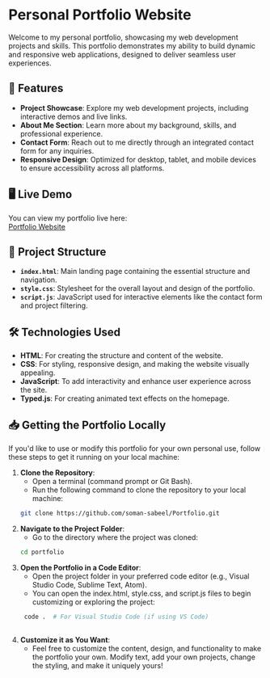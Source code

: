 # **Personal Portfolio Website**

Welcome to my personal portfolio, showcasing my web development projects and skills. This portfolio demonstrates my ability to build dynamic and responsive web applications, designed to deliver seamless user experiences.

## 🌟 **Features**
- **Project Showcase**: Explore my web development projects, including interactive demos and live links.
- **About Me Section**: Learn more about my background, skills, and professional experience.
- **Contact Form**: Reach out to me directly through an integrated contact form for any inquiries.
- **Responsive Design**: Optimized for desktop, tablet, and mobile devices to ensure accessibility across all platforms.

## 🖥️ **Live Demo**  
You can view my portfolio live here:  
[Portfolio Website](https://github.io/soman-sabeel/Portfolio)

## 📂 **Project Structure**  
- **`index.html`**: Main landing page containing the essential structure and navigation.
- **`style.css`**: Stylesheet for the overall layout and design of the portfolio.
- **`script.js`**: JavaScript used for interactive elements like the contact form and project filtering.

## 🛠️ **Technologies Used**  
- **HTML**: For creating the structure and content of the website.
- **CSS**: For styling, responsive design, and making the website visually appealing.
- **JavaScript**: To add interactivity and enhance user experience across the site.
- **Typed.js**: For creating animated text effects on the homepage.

## 📥 **Getting the Portfolio Locally**  
If you'd like to use or modify this portfolio for your own personal use, follow these steps to get it running on your local machine:

1. **Clone the Repository**:
   - Open a terminal (command prompt or Git Bash).
   - Run the following command to clone the repository to your local machine:
   ```bash
   git clone https://github.com/soman-sabeel/Portfolio.git

2. **Navigate to the Project Folder**:
   - Go to the directory where the project was cloned:
   ```bash
   cd portfolio

3. **Open the Portfolio in a Code Editor**:
   - Open the project folder in your preferred code editor (e.g., Visual Studio Code, Sublime Text, Atom).
   - You can open the index.html, style.css, and script.js files to begin customizing or exploring the project:
   ```bash
    code .  # For Visual Studio Code (if using VS Code)
        
4. **Customize it as You Want**:
   - Feel free to customize the content, design, and functionality to make the portfolio your own. Modify text, add your own projects, change the styling, and make it uniquely yours!
